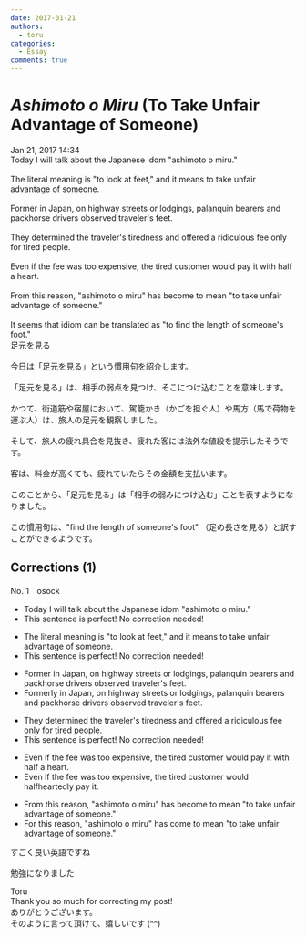 ```yaml
---
date: 2017-01-21
authors:
  - toru
categories:
  - Essay
comments: true
---
```


# <strong><em>Ashimoto o Miru</strong></em> (To Take Unfair Advantage of Someone)
<div class="date">Jan 21, 2017 14:34</div>
<div id="post"><div id="body_show_ori">
Today I will talk about the Japanese idom "ashimoto o miru."<br/><br/>The literal meaning is "to look at feet," and it means to take unfair advantage of someone.<br/><br/>Former in Japan, on highway streets or lodgings, palanquin bearers and packhorse drivers observed traveler's feet.<br/><br/>They determined the traveler's tiredness and offered a ridiculous fee only for tired people.<br/><br/>Even if the fee was too expensive, the tired customer would pay it with half a heart.<br/><br/>From this reason, "ashimoto o miru" has become to mean "to take unfair advantage of someone."<br/><br/>It seems that idiom can be translated as "to find the length of someone's foot."
</div></div>

<!-- more -->

<div id="post_ja"><div id="body_show_mo">
足元を見る<br/><br/>今日は「足元を見る」という慣用句を紹介します。<br/><br/>「足元を見る」は、相手の弱点を見つけ、そこにつけ込むことを意味します。<br/><br/>かつて、街道筋や宿屋において、駕籠かき（かごを担ぐ人）や馬方（馬で荷物を運ぶ人）は、旅人の足元を観察しました。<br/><br/>そして、旅人の疲れ具合を見抜き、疲れた客には法外な値段を提示したそうです。<br/><br/>客は、料金が高くても、疲れていたらその金額を支払います。<br/><br/>このことから、「足元を見る」は「相手の弱みにつけ込む」ことを表すようになりました。<br/><br/>この慣用句は、"find the length of someone's foot" （足の長さを見る）と訳すことができるようです。
</div></div>

## Corrections (1)
<div id="block"><div class="first_name"> No. 1　<span class="just_name">osock</span></div><div id="block2">
<ul class="correction_field">
<li class="incorrect">Today I will talk about the Japanese idom "ashimoto o miru."</li>
<li class="corrected perfect">This sentence is perfect! No correction needed!</li>
</ul>
<ul class="correction_field">
<li class="incorrect">The literal meaning is "to look at feet," and it means to take unfair advantage of someone.</li>
<li class="corrected perfect">This sentence is perfect! No correction needed!</li>
</ul>
<ul class="correction_field">
<li class="incorrect">Former in Japan, on highway streets or lodgings, palanquin bearers and packhorse drivers observed traveler's feet.</li>
<li class="corrected correct">
Former<span class="f_gray">ly</span> in Japan, on highway streets or lodgings, palanquin bearers and packhorse drivers observed traveler's feet.
</li>
</ul>
<ul class="correction_field">
<li class="incorrect">They determined the traveler's tiredness and offered a ridiculous fee only for tired people.</li>
<li class="corrected perfect">This sentence is perfect! No correction needed!</li>
</ul>
<ul class="correction_field">
<li class="incorrect">Even if the fee was too expensive, the tired customer would pay it with half a heart.</li>
<li class="corrected correct">
Even if the fee was too expensive, the tired customer would<span class="f_gray"> halfheartedly</span> pay it.
</li>
</ul>
<ul class="correction_field">
<li class="incorrect">From this reason, "ashimoto o miru" has become to mean "to take unfair advantage of someone."</li>
<li class="corrected correct">
<span class="f_gray">For this reason</span>, "ashimoto o miru" has <span class="f_gray">come</span> to mean "to take unfair advantage of someone."
</li>
</ul>
<p class="comment_small">
 すごく良い英語ですね
 <br/>
 <br/>
 勉強になりました
</p>

</div><div class="name"><span class="just_name">Toru</span><br>
Thank you so much for correcting my post!<br/>ありがとうございます。<br/>そのように言って頂けて、嬉しいです (^^)
</div>
</div>
